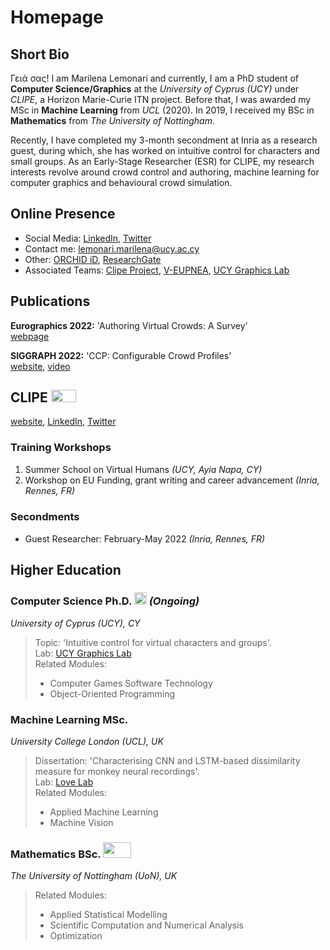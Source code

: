 # Homepage
## Short Bio
Γειά σας! I am Marilena Lemonari and currently, I am a PhD student of **Computer Science/Graphics** at the _University of Cyprus (UCY)_ under _CLIPE_, a Horizon Marie-Curie ITN project. Before that, Ι was awarded my MSc in **Machine Learning** from _UCL_ (2020). In 2019, Ι received my BSc in **Mathematics** from _The University of Nottingham_.

Recently, Ι have completed my 3-month secondment at Inria as a research guest, during which, she has worked on intuitive control for characters and small groups. 
As an Early-Stage Researcher (ESR) for CLIPE, my research interests revolve around crowd control and authoring, machine learning for computer graphics and behavioural crowd simulation.

## Online Presence
- Social Media: [LinkedIn](http://www.linkedin.com/in/marilena-lemonari-b78a83151), [Twitter](https://twitter.com/marilenalemonar)
- Contact me: [lemonari.marilena@ucy.ac.cy](mailto:lemonari.marilena@ucy.ac.cy)
- Other: [ORCHID iD](https://orcid.org/0000-0001-9854-3369), [ResearchGate](https://www.researchgate.net/profile/Marilena-Lemonari)
- Associated Teams: [Clipe Project](https://www.clipe-itn.eu/clipe-team), [V-EUPNEA](https://www.cyens.org.cy/en-gb/research/pillars-groups/visual-sciences/v-eupnea/), [UCY Graphics Lab](https://graphics.cs.ucy.ac.cy/people)
 <!--- [VirtUs]() --->

## Publications
**Eurographics 2022:** 'Authoring Virtual Crowds: A Survey'\
[webpage](https://diglib.eg.org/handle/10.1111/cgf14506)  
<!---
<img src="https://user-images.githubusercontent.com/94784611/169337676-3a4db111-654f-4996-83d7-adb227a307a8.png" width="30" height="30" />
---> 

**SIGGRAPH 2022:** 'CCP: Configurable Crowd Profiles'\
[website](https://marilenalemonari.github.io/CCP-Configurable-Crowd-Profiles/), [video](https://youtu.be/k5SAOnisBas)

<!---
**IEEE:** 'Digitizing Wildlife: The case of reptiles 3D virtual museum'
[webpage](https://www.researchgate.net/publication/360454865_Digitizing_Wildlife_The_case_of_reptiles_3D_virtual_museum)
--->

## CLIPE <img src="https://user-images.githubusercontent.com/94784611/169313441-9d89ef8d-8b66-4cdf-94c6-81f5f8c0c691.jpg" width="40" height="20" />
[website](https://www.clipe-itn.eu/), [LinkedIn](https://cy.linkedin.com/company/clipe-marie-curie-project), [Twitter](https://mobile.twitter.com/clipecurie)

### Training Workshops
1. Summer School on Virtual Humans _(UCY, Ayia Napa, CY)_
2. Workshop on EU Funding, grant writing and career advancement _(Inria, Rennes, FR)_

### Secondments
- Guest Researcher: February-May 2022 _(Inria, Rennes, FR)_ <img src="https://user-images.githubusercontent.com/94784611/169338935-84554970-4b6c-45b7-995e-66f3b8c9580b.jpg" width="40" height="15" />

## Higher Education

### Computer Science Ph.D. <img src="https://user-images.githubusercontent.com/94784611/169335565-a4e807a1-68a6-47bc-ab55-148b516203e0.png" width="20" height="20" /> _(Ongoing)_ 
_University of Cyprus (UCY), CY_
> Topic: 'Intuitive control for virtual characters and groups'.\
> Lab: [UCY Graphics Lab](https://graphics.cs.ucy.ac.cy/people)\
> Related Modules:
> - Computer Games Software Technology
> - Object-Oriented Programming

### Machine Learning MSc. <img src="https://user-images.githubusercontent.com/94784611/169335969-29b56297-6bb9-4faa-ac19-5b78f226dc58.png" width="45" height="15" /> 
_University College London (UCL), UK_
> Dissertation: 'Characterising CNN and LSTM-based dissimilarity measure for monkey neural recordings'.\
> Lab: [Love Lab](https://www.ucl.ac.uk/pals/research/experimental-psychology/lab/love-lab/)\
> Related Modules:
> - Applied Machine Learning 
> - Machine Vision

### Mathematics BSc. <img src="https://user-images.githubusercontent.com/94784611/169336438-373ee177-a951-41e2-ac8a-d3dcd9b3d2cd.png" width="45" height="25" /> 
_The University of Nottingham (UoN), UK_
> Related Modules:
> - Applied Statistical Modelling
> - Scientific Computation and Numerical Analysis  
> - Optimization
<!--- 
> Awards: First Martin Pluck G100 Prize, Undergraduate Academic Excellence Award [2018-19](https://www.nottingham.ac.uk/mathematics/news/1819-school-prize-winners.aspx),
 The BP Student Prize for Mathematics,
 The Harold Farnsworth OBE Prize [2017-18](https://www.nottingham.ac.uk/mathematics/news/2017-20/2018-school-prize-winners.aspx),
 School Achievement Prize [2016-17](https://www.nottingham.ac.uk/mathematics/news/2013-16/2016-2017-school-prize-winners.aspx).
--->
